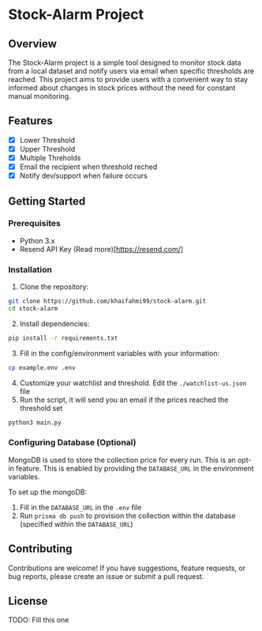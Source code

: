 # Stock-Alarm Project

## Overview

The Stock-Alarm project is a simple tool designed to monitor stock data from a local dataset and notify users via email when specific thresholds are reached. This project aims to provide users with a convenient way to stay informed about changes in stock prices without the need for constant manual monitoring.

## Features
- [X] Lower Threshold
- [X] Upper Threshold
- [X] Multiple Threholds
- [X] Email the recipient when threshold reched
- [X] Notify dev/support when failure occurs

## Getting Started

### Prerequisites

- Python 3.x
- Resend API Key (Read more)[https://resend.com/]

### Installation

1. Clone the repository:
```bash
git clone https://github.com/khaifahmi99/stock-alarm.git
cd stock-alarm
```

2. Install dependencies:
```bash
pip install -r requirements.txt
```

3. Fill in the config/environment variables with your information:
```bash
cp example.env .env
``` 

4. Customize your watchlist and threshold. Edit the `./watchlist-us.json` file
5. Run the script, it will send you an email if the prices reached the threshold set
```bash
python3 main.py
```

### Configuring Database (Optional)
MongoDB is used to store the collection price for every run. This is an opt-in feature.
This is enabled by providing the `DATABASE_URL` in the environment variables.

To set up the mongoDB:
1. Fill in the `DATABASE_URL` in the `.env` file
2. Run `prisma db push` to provision the collection within the database (specified within the `DATABASE_URL`)

## Contributing
Contributions are welcome! If you have suggestions, feature requests, or bug reports, please create an issue or submit a pull request.

## License
TODO: Fill this one